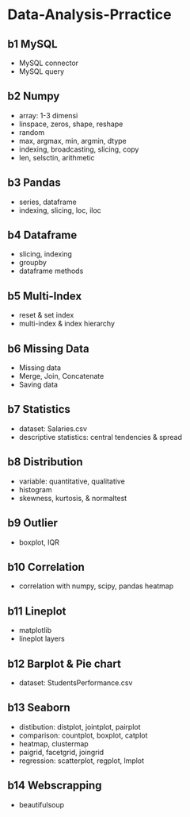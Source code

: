 # Data-Analysis-Prractice

## b1 MySQL
- MySQL connector
- MySQL query

## b2 Numpy
- array: 1-3 dimensi
- linspace, zeros, shape, reshape
- random
- max, argmax, min, argmin, dtype
- indexing, broadcasting, slicing, copy
- len, selsctin, arithmetic

## b3 Pandas
- series, dataframe
- indexing, slicing, loc, iloc

## b4 Dataframe
- slicing, indexing
- groupby
- dataframe methods

## b5 Multi-Index
- reset & set index
- multi-index & index hierarchy

## b6 Missing Data  
- Missing data
- Merge, Join, Concatenate
- Saving data

## b7 Statistics
- dataset: Salaries.csv
- descriptive statistics: central tendencies & spread

## b8 Distribution
- variable: quantitative, qualitative
- histogram
- skewness, kurtosis, & normaltest

## b9 Outlier
- boxplot, IQR

## b10 Correlation
- correlation with numpy, scipy, pandas heatmap

## b11 Lineplot
- matplotlib
- lineplot layers

## b12 Barplot & Pie chart
- dataset: StudentsPerformance.csv

## b13 Seaborn
- distibution: distplot, jointplot, pairplot
- comparison: countplot, boxplot, catplot
- heatmap, clustermap
- paigrid, facetgrid, joingrid
- regression: scatterplot, regplot, lmplot

## b14 Webscrapping
- beautifulsoup











